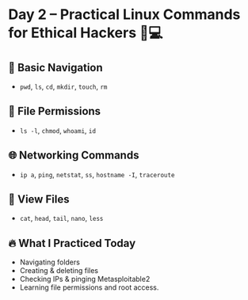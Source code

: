# Day 2 – Practical Linux Commands for Ethical Hackers 🐧💻

## 📂 Basic Navigation
- `pwd`, `ls`, `cd`, `mkdir`, `touch`, `rm`

## 🔐 File Permissions
- `ls -l`, `chmod`, `whoami`, `id`

## 🌐 Networking Commands
- `ip a`, `ping`, `netstat`, `ss`, `hostname -I`, `traceroute`

## 📄 View Files
- `cat`, `head`, `tail`, `nano`, `less`

## 🔥 What I Practiced Today
- Navigating folders
- Creating & deleting files
- Checking IPs & pinging Metasploitable2
- Learning file permissions and root access.
